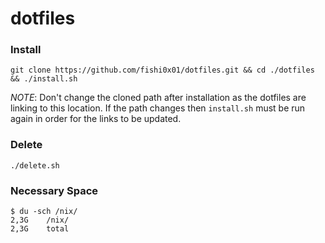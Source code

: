 # dotfiles
### Install
```
git clone https://github.com/fishi0x01/dotfiles.git && cd ./dotfiles && ./install.sh
```

*NOTE*: Don't change the cloned path after installation as the dotfiles are linking to this location. If the path changes then `install.sh` must be run again in order for the links to be updated.

### Delete
```
./delete.sh
```

### Necessary Space
```
$ du -sch /nix/
2,3G    /nix/
2,3G    total
```
